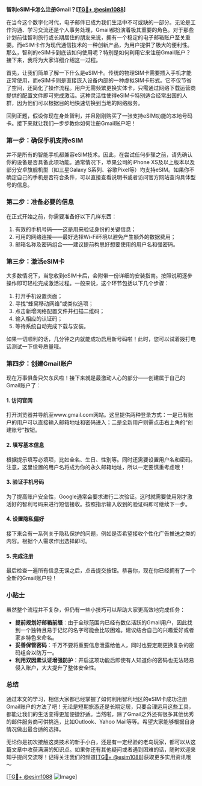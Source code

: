 **智利eSIM卡怎么注册Gmail？[[TG💪+ @esim1088](https://t.me/s/esim1088)]**

在当今这个数字化时代，电子邮件已成为我们生活中不可或缺的一部分。无论是工作沟通、学习交流还是个人事务处理，Gmail都扮演着极其重要的角色。对于那些计划前往智利旅行或长期居住的朋友来说，拥有一个稳定的电子邮箱账户至关重要。而eSIM卡作为现代通信技术的一种创新产品，为用户提供了极大的便利性。那么，智利的eSIM卡到底该如何使用呢？特别是如何利用它来注册Gmail账户？接下来，我将为大家详细介绍这一过程。

首先，让我们简单了解一下什么是eSIM卡。传统的物理SIM卡需要插入手机才能正常使用，而eSIM卡则是直接嵌入设备内部的一种虚拟SIM卡形式。它不仅节省了空间，还简化了操作流程。用户无需频繁更换实体卡，只需通过网络下载运营商提供的配置文件即可完成激活。这种灵活性使得eSIM卡特别适合经常出国的人群，因为他们可以根据目的地快速切换到当地的网络服务。

回到正题，假设你现在身处智利，并且刚刚购买了一张支持eSIM功能的本地号码卡。接下来就让我们一步步教你如何注册Gmail账户吧！

### 第一步：确保手机支持eSIM

并不是所有的智能手机都兼容eSIM技术。因此，在尝试任何步骤之前，请先确认你的设备是否具备此项功能。通常情况下，苹果公司的iPhone XS及以上版本以及部分安卓旗舰机型（如三星Galaxy S系列、谷歌Pixel等）均支持eSIM。如果你不确定自己的手机是否符合条件，可以直接查看说明书或者访问官方网站查询具体型号的信息。

### 第二步：准备必要的信息

在正式开始之前，你需要准备好以下几样东西：
1. 有效的手机号码——这是用来验证身份的关键信息；
2. 可用的网络连接——最好选择Wi-Fi环境以避免产生额外的数据费用；
3. 邮箱名称及密码组合——建议提前构思好想要使用的用户名和强密码。

### 第三步：激活eSIM卡

大多数情况下，当您收到eSIM卡后，会附带一份详细的安装指南。按照说明逐步操作即可轻松完成激活过程。一般来说，这个环节包括以下几个步骤：
1. 打开手机设置页面；
2. 寻找“蜂窝移动网络”或类似选项；
3. 点击新增网络配置文件并扫描二维码；
4. 输入相应的认证码；
5. 等待系统自动完成下载与安装。

如果一切顺利的话，几分钟之内就能成功启用新号码啦！此时，您可以试着拨打电话测试一下信号质量哦。

### 第四步：创建Gmail账户

现在万事俱备只欠东风啦！接下来就是最激动人心的部分——创建属于自己的Gmail账户了：

#### 1. 访问官网
打开浏览器并导航至www.gmail.com网站。这里提供两种登录方式：一是已有账户的用户可以直接输入邮箱地址和密码进入；二是全新用户则需点击右上角的“创建账号”按钮。

#### 2. 填写基本信息
根据提示填写必填项，比如全名、生日、性别等。同时还需要设置用户名和密码。注意，这里设置的用户名将成为你的永久邮箱地址，所以一定要慎重考虑哦！

#### 3. 验证手机号码
为了提高账户安全性，Google通常会要求进行二次验证。这时就需要使用刚才激活好的智利号码来进行短信接收。按照指示输入收到的验证码即可继续下一步。

#### 4. 设置隐私偏好
接下来会有一系列关于隐私保护的问题，例如是否希望接收个性化广告推送之类的内容。根据个人需求作出选择即可。

#### 5. 完成注册
最后检查一遍所有信息无误之后，点击提交按钮。恭喜你，现在你已经拥有了一个全新的Gmail账户啦！

### 小贴士

虽然整个流程并不复杂，但仍有一些小技巧可以帮助大家更高效地完成任务：

- **提前规划好邮箱前缀**：由于全球范围内已经有数亿活跃的Gmail用户，因此找到一个独特且易于记忆的名字可能会比较困难。建议结合自己的兴趣爱好或者家乡特色来命名。
- **妥善保管密码**：千万不要将重要信息泄露给他人，同时也要定期更换复杂的密码组合以防万一。
- **利用双因素认证增强防护**：开启这项功能后即使有人知道你的密码也无法轻易侵入账户，大大提升了整体安全性。

### 总结

通过本文的学习，相信大家都已经掌握了如何利用智利地区的eSIM卡成功注册Gmail账户的方法了吧！无论是短期旅游还是长期定居，只要合理运用这些工具，都能让我们的生活变得更加便捷舒适。当然啦，除了Gmail之外还有很多其他优秀的邮件服务商可供挑选，比如Outlook、Yahoo Mail等等。希望大家能够根据自身情况做出最合适的选择。

无论你是初次接触这类技术的新手小白，还是有一定经验的老鸟玩家，都可以从这篇文章中收获满满的知识点。如果你还有其他疑问或者遇到困难的话，随时欢迎来知乎提问交流呀！记得关注我们的频道[[TG💪+ @esim1088](https://t.me/s/esim1088)]获取更多实用资讯哦～

[[TG💪+ @esim1088](https://t.me/s/esim1088) ![Image](https://i.postimg.cc/4NQfJmqS/Snipaste-2025-05-13-00-14-12.png)]